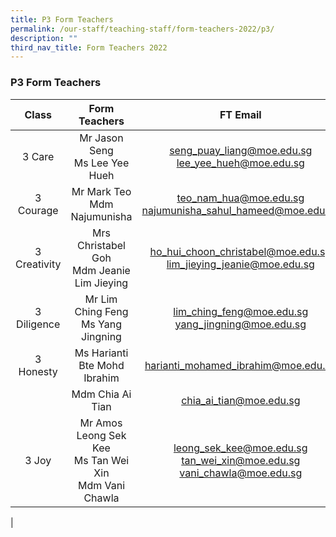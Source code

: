 ```yaml
---
title: P3 Form Teachers
permalink: /our-staff/teaching-staff/form-teachers-2022/p3/
description: ""
third_nav_title: Form Teachers 2022
---
```

### **P3 Form Teachers**

| Class | Form Teachers | FT Email |
|:---:|:---:|:---:|
| 3 Care | Mr Jason Seng <br> Ms Lee Yee Hueh | [seng_puay_liang@moe.edu.sg](mailto:seng_puay_liang@moe.edu.sg) <br> [lee_yee_hueh@moe.edu.sg](mailto:lee_yee_hueh@moe.edu.sg) |
|  3 Courage | Mr Mark Teo <br> Mdm Najumunisha | [teo_nam_hua@moe.edu.sg](mailto:teo_nam_hua@moe.edu.sg) <br> [najumunisha_sahul_hameed@moe.edu.sg](mailto:najumunisha_sahul_hameed@moe.edu.sg) |
|  3 Creativity | Mrs Christabel Goh <br>Mdm Jeanie Lim Jieying | [ho_hui_choon_christabel@moe.edu.sg](mailto:ho_hui_choon_christabel@moe.edu.sg)<br>[lim_jieying_jeanie@moe.edu.sg](mailto:lim_jieying_jeanie@moe.edu.sg)  |
|  3 Diligence | Mr Lim Ching Feng <br> Ms Yang Jingning| [lim_ching_feng@moe.edu.sg](mailto:lim_ching_feng@moe.edu.sg) <br> [yang_jingning@moe.edu.sg](mailto:yang_jingning@moe.edu.sg) |
|  3 Honesty | Ms Harianti Bte Mohd Ibrahim | [harianti_mohamed_ibrahim@moe.edu.sg](mailto:harianti_mohamed_ibrahim@moe.edu.sg) |
|   | Mdm Chia Ai Tian | [chia_ai_tian@moe.edu.sg](mailto:chia_ai_tian@moe.edu.sg)  |
|  3 Joy | Mr Amos Leong Sek Kee <br>Ms Tan Wei Xin <br>Mdm Vani Chawla| [leong_sek_kee@moe.edu.sg](mailto:leong_sek_kee@moe.edu.sg) <br> [tan_wei_xin@moe.edu.sg](mailto:tan_wei_xin@moe.edu.sg)<br>[vani_chawla@moe.edu.sg](mailto:vani_chawla@moe.edu.sg)|
|